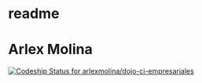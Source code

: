 # readme
# Arlex Molina
[![Codeship Status for arlexmolina/dojo-ci-empresariales](https://app.codeship.com/projects/02014240-7f3d-0138-fb9b-0ecbae15d59f/status?branch=master)](https://app.codeship.com/projects/397466)
